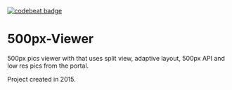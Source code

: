 [![codebeat badge](https://codebeat.co/badges/19a018f6-5edf-4f2d-9106-3fc7808b9f5f)](https://codebeat.co/projects/github-com-paciej00-500px-viewer)

# 500px-Viewer
500px pics viewer with that uses split view, adaptive layout, 500px API and low res pics from the portal.

Project created in 2015.
